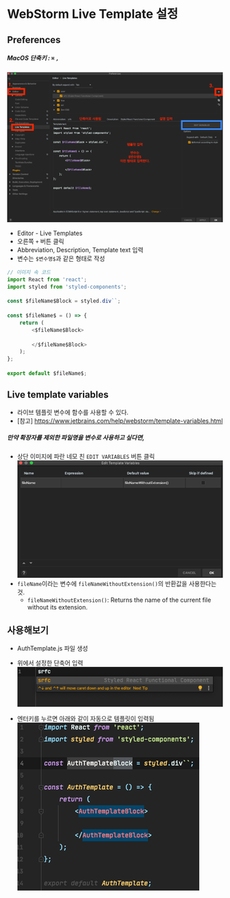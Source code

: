 # WebStorm Live Template 설정

## Preferences 
##### MacOS 단축키 : `⌘` `,`
![](.%5B20200831%5D_webstorm_live_template_images/382cddec.png)

- Editor - Live Templates
- 오른쪽 `+` 버튼 클릭
- Abbreviation, Description, Template text 입력
- 변수는 `$변수명$`과 같은 형태로 작성

```javascript
// 이미지 속 코드
import React from 'react';
import styled from 'styled-components';

const $fileName$Block = styled.div``;

const $fileName$ = () => {
    return (
    	<$fileName$Block>

    	</$fileName$Block>
    );
};

export default $fileName$;
```

## Live template variables
- 라이브 템플릿 변수에 함수를 사용할 수 있다.
- [참고] https://www.jetbrains.com/help/webstorm/template-variables.html

##### 만약 확장자를 제외한 파일명을 변수로 사용하고 싶다면,
- 상단 이미지에 파란 네모 친 `EDIT VARIABLES` 버튼 클릭
![](.%5B20200831%5D_webstorm_live_template_images/a73690fd.png)
- `fileName`이라는 변수에 `fileNameWithoutExtension()`의 반환값을 사용한다는 것.
   - `fileNameWithoutExtension()`: Returns the name of the current file without its extension.
   
## 사용해보기
- AuthTemplate.js 파일 생성
- 위에서 설정한 단축어 입력
![](.%5B20200831%5D_webstorm_live_template_images/032f6236.png)

- 엔터키를 누르면 아래와 같이 자동으로 템플릿이 입력됨 \
![](.%5B20200831%5D_webstorm_live_template_images/d11a2915.png)
